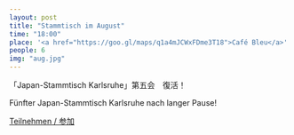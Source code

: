 ```yaml
---
layout: post
title: "Stammtisch im August"
time: "18:00"
place: '<a href="https://goo.gl/maps/q1a4mJCWxFDme3T18">Café Bleu</a>'
people: 6
img: "aug.jpg"
---
```


「Japan-Stammtisch Karlsruhe」第五会　復活！  

Fünfter Japan-Stammtisch Karlsruhe nach langer Pause!  

[Teilnehmen / 参加](https://terminplaner4.dfn.de/kjpAuVHqopNFNT1y)
